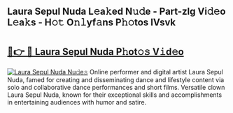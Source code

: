 ## Laura Sepul Nuda L𝚎a𝚔ed N𝚞𝚍e - Part-zlg Vi𝚍𝚎o L𝚎a𝚔s - H𝚘𝚝 O𝚗𝚕yf𝚊ns P𝚑𝚘tos IVsvk

# <h2><a href="http://kf50p2a.oniu.top/?m=Laura+Sepul+Nuda">🔗👉 🔴 Laura Sepul Nuda P𝚑ot𝚘𝚜 V𝚒d𝚎o</a></h2>

[![Laura Sepul Nuda Nu𝚍e𝚜](https://i.imgur.com/0qMVB7G.gif)](http://kf50p2a.oniu.top/?m=Laura+Sepul+Nuda)
Online performer and digital artist Laura Sepul Nuda, famed for creating and disseminating dance and lifestyle content via solo and collaborative dance performances and short films. Versatile clown Laura Sepul Nuda, known for their exceptional skills and accomplishments in entertaining audiences with humor and satire.  
